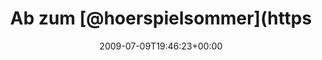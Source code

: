 ---
retweeted: false
source: <a href="http://twitter.com" rel="nofollow">Twitter Web Client</a>
entities:
  hashtags: []
  symbols: []
  user_mentions:
  - name: Hörspielsommer
    screen_name: hoerspielsommer
    indices:
    - '7'
    - '23'
    id_str: '28128739'
    id: '28128739'
  - name: susi sorglos
    screen_name: schnatterchen
    indices:
    - '41'
    - '55'
    id_str: '264988714'
    id: '264988714'
  urls: []
display_text_range:
- '0'
- '72'
favorite_count: '0'
id_str: '2555543273'
truncated: false
retweet_count: '0'
id: '2555543273'
created_at: Thu Jul 09 19:46:23 +0000 2009
favorited: false
full_text: Ab zum [@hoerspielsommer](https://twitter.com/hoerspielsommer), [@sunrise2k5](https://twitter.com/sunrise2k5)
  und [@schnatterchen](https://twitter.com/schnatterchen) sind schon dort.
lang: de
tags:
- pesos:twitter
date: '2009-07-09T19:46:23+00:00'
src: https://twitter.com/bascht/status/2555543273
original_url: https://twitter.com/bascht/status/2555543273
type: twitter_tweet
text: Ab zum [@hoerspielsommer](https://twitter.com/hoerspielsommer), [@sunrise2k5](https://twitter.com/sunrise2k5)
  und [@schnatterchen](https://twitter.com/schnatterchen) sind schon dort.
title: Ab zum [@hoerspielsommer](https

---